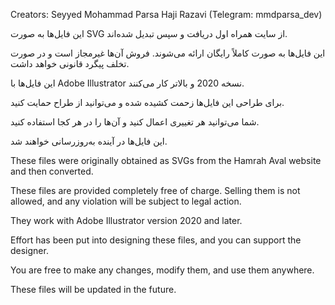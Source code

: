 Creators: Seyyed Mohammad Parsa Haji Razavi (Telegram: mmdparsa_dev)


این فایل‌ها به صورت SVG از سایت همراه اول دریافت و سپس تبدیل شده‌اند.

این فایل‌ها به صورت کاملاً رایگان ارائه می‌شوند. فروش آن‌ها غیرمجاز است و در صورت تخلف پیگرد قانونی خواهد داشت.

این فایل‌ها با Adobe Illustrator نسخه 2020 و بالاتر کار می‌کنند.

برای طراحی این فایل‌ها زحمت کشیده شده و می‌توانید از طراح حمایت کنید.

شما می‌توانید هر تغییری اعمال کنید و آن‌ها را در هر کجا استفاده کنید.

این فایل‌ها در آینده به‌روزرسانی خواهند شد.




These files were originally obtained as SVGs from the Hamrah Aval website and then converted.

These files are provided completely free of charge. Selling them is not allowed, and any violation will be subject to legal action.

They work with Adobe Illustrator version 2020 and later.

Effort has been put into designing these files, and you can support the designer.

You are free to make any changes, modify them, and use them anywhere.

These files will be updated in the future.
